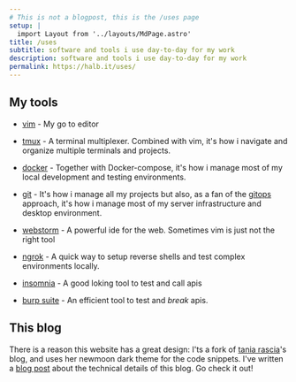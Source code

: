 ```yaml
---
# This is not a blogpost, this is the /uses page
setup: |
  import Layout from '../layouts/MdPage.astro'
title: /uses
subtitle: software and tools i use day-to-day for my work
description: software and tools i use day-to-day for my work
permalink: https://halb.it/uses/
---
```


## My tools

- <a href="https://www.vim.org/">vim</a> - My go to editor

- <a href="https://github.com/tmux/tmux/wiki">tmux</a> - A terminal multiplexer. Combined with vim, it's how i navigate and organize
  multiple terminals and projects.

- <a href="https://www.docker.com/">docker</a> - Together with Docker-compose, it's how i manage most of my local development and testing environments.

- <a href="https://git-scm.com/">git</a> - It's how i manage all my projects but also, as a fan of the <a href="https://www.redhat.com/it/topics/devops/what-is-gitops">gitops</a> approach, it's
 how i manage most of my server infrastructure and desktop environment.

- <a href="https://www.jetbrains.com/webstorm/">webstorm</a> - A powerful ide for the web. Sometimes vim is just not the right tool

- <a href="https://ngrok.com/">ngrok</a> - A quick way to setup reverse shells and test complex environments locally.

- <a href="https://insomnia.rest/">insomnia</a> - A good loking tool to test and call apis

- <a href="https://portswigger.net/burp">burp suite</a> - An efficient tool to test and _break_ apis.

<!--
## Technical skills

### frontend

- Experienced in javascript/ES6, I use React + Redux as my preferred
   frontend stack
- I have experience with several javascript bundlers and SSG / SSR frameworks,
  my preferred ones at the moment are Vite, and Astro.build
- I'm far from being a designer, however i'm familiar with modern css and
  with some design tools such as adobe photoshop and gimp

### backend & languages

- I mostly write in javascript, python and java
- My choice for backend and api development is Python, with the FastAPI framework
  or Flask. In the past i've also used php and nodejs.
- I have experience with mysql, postgreSQL and redis

### Devops & infrastructure

- I mostly use github workflows, with ghcr as container registry for my CI/CD pipelines
- I work closely with kubernetes clusters in my daily operations, and all my project are
 deployed on a self managed k3s cluster running on cheap OVH VPSs
- On kubernetes, i like to use ArgoCD with a gitops approach
- I use Grafana and Prometheus to analyze and monitor my services and projects,
  and a Grafana-Loki stack for log aggregation and management

-->

## This blog

There is a reason this website has a great design: I'ts a fork of
<a href="https://github.com/taniarascia/taniarascia.com">tania rascia</a>'s blog,
and uses her newmoon dark theme for the code snippets.
I've written a <a href="/posts/i-made-a-website/">blog post</a> about the technical details of this
blog. Go check it out!

